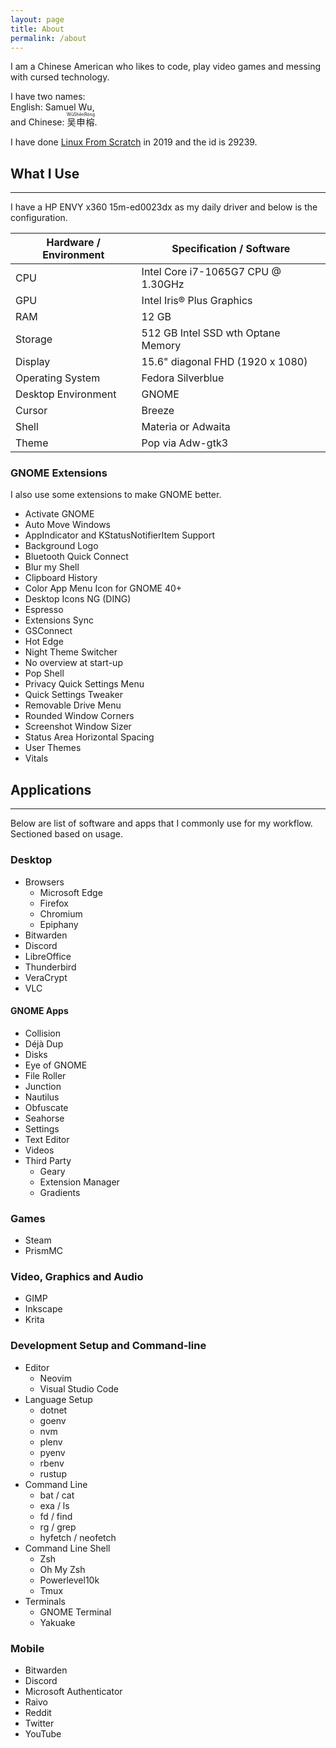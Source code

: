 ```yaml
---
layout: page
title: About
permalink: /about
---
```


I am a Chinese American who likes to code, play video games and messing with
cursed technology.

<!-- markdownlint-disable MD033 -->

I have two names:<br>
English: Samuel Wu,<br>
and Chinese: <ruby>吴申榕<rp>(</rp><rt>WūShēnRóng</rt><rp>)</rp></ruby>.

<!-- markdownlint-restore -->

I have done [Linux From Scratch](https://www.linuxfromscratch.org/) in 2019 and
the id is 29239.

## What I Use

---

I have a HP ENVY x360 15m-ed0023dx as my daily driver and below is the
configuration.

| Hardware / Environment | Specification / Software           |
| ---------------------- | ---------------------------------- |
| CPU                    | Intel Core i7-1065G7 CPU @ 1.30GHz |
| GPU                    | Intel Iris® Plus Graphics          |
| RAM                    | 12 GB                              |
| Storage                | 512 GB Intel SSD wth Optane Memory |
| Display                | 15.6" diagonal FHD (1920 x 1080)   |
| Operating System       | Fedora Silverblue                  |
| Desktop Environment    | GNOME                              |
| Cursor                 | Breeze                             |
| Shell                  | Materia or Adwaita                 |
| Theme                  | Pop via Adw-gtk3                   |

### GNOME Extensions

I also use some extensions to make GNOME better.

* Activate GNOME
* Auto Move Windows
* AppIndicator and KStatusNotifierItem Support
* Background Logo
* Bluetooth Quick Connect
* Blur my Shell
* Clipboard History
* Color App Menu Icon for GNOME 40+
* Desktop Icons NG (DING)
* Espresso
* Extensions Sync
* GSConnect
* Hot Edge
* Night Theme Switcher
* No overview at start-up
* Pop Shell
* Privacy Quick Settings Menu
* Quick Settings Tweaker
* Removable Drive Menu
* Rounded Window Corners
* Screenshot Window Sizer
* Status Area Horizontal Spacing
* User Themes
* Vitals

## Applications

---

Below are list of software and apps that I commonly use for my workflow.
Sectioned based on usage.

### Desktop

* Browsers
  + Microsoft Edge
  + Firefox
  + Chromium
  + Epiphany
* Bitwarden
* Discord
* LibreOffice
* Thunderbird
* VeraCrypt
* VLC

#### GNOME Apps

* Collision
* Déjà Dup
* Disks
* Eye of GNOME
* File Roller
* Junction
* Nautilus
* Obfuscate
* Seahorse
* Settings
* Text Editor
* Videos
* Third Party
  + Geary
  + Extension Manager
  + Gradients

### Games

* Steam
* PrismMC

### Video, Graphics and Audio

* GIMP
* Inkscape
* Krita

### Development Setup and Command-line

* Editor
  + Neovim
  + Visual Studio Code
* Language Setup
  + dotnet
  + goenv
  + nvm
  + plenv
  + pyenv
  + rbenv
  + rustup
* Command Line
  + bat / cat
  + exa / ls
  + fd / find
  + rg / grep
  + hyfetch / neofetch
* Command Line Shell
  + Zsh
  + Oh My Zsh
  + Powerlevel10k
  + Tmux
* Terminals
  + GNOME Terminal
  + Yakuake

### Mobile

* Bitwarden
* Discord
* Microsoft Authenticator
* Raivo
* Reddit
* Twitter
* YouTube
